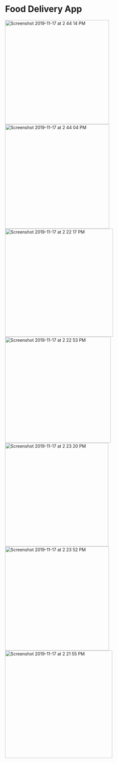 # Food Delivery App
<img width="339" alt="Screenshot 2019-11-17 at 2 44 14 PM" src="https://user-images.githubusercontent.com/16849127/69004116-c4aa1e80-0948-11ea-820e-013a82ed3f9d.png">
<img width="340" alt="Screenshot 2019-11-17 at 2 44 04 PM" src="https://user-images.githubusercontent.com/16849127/69004117-c542b500-0948-11ea-91d5-141feb652862.png">

<img width="352" alt="Screenshot 2019-11-17 at 2 22 17 PM" src="https://user-images.githubusercontent.com/16849127/69004074-274eea80-0948-11ea-94ae-1b6b3e7ea61c.png">
<img width="345" alt="Screenshot 2019-11-17 at 2 22 53 PM" src="https://user-images.githubusercontent.com/16849127/69004073-274eea80-0948-11ea-89f1-7ce5881e1d60.png">
<img width="337" alt="Screenshot 2019-11-17 at 2 23 20 PM" src="https://user-images.githubusercontent.com/16849127/69004071-26b65400-0948-11ea-9996-502a4aeb5138.png">
<img width="339" alt="Screenshot 2019-11-17 at 2 23 52 PM" src="https://user-images.githubusercontent.com/16849127/69004097-8f9dcc00-0948-11ea-9fa8-98990ddf71de.png">


<img width="350" alt="Screenshot 2019-11-17 at 2 21 55 PM" src="https://user-images.githubusercontent.com/16849127/69004075-274eea80-0948-11ea-87c0-476398cff5ed.png">

